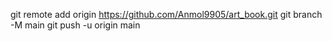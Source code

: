git remote add origin https://github.com/Anmol9905/art_book.git
git branch -M main
git push -u origin main
